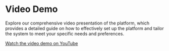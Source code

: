 # Video Demo

Explore our comprehensive video presentation of the platform, which provides a detailed guide on how to effectively set up the platform and tailor the system to meet your specific needs and preferences.

[Watch the video demo on YouTube](https://www.youtube.com/watch?v=u5fZXBGLH-o)
